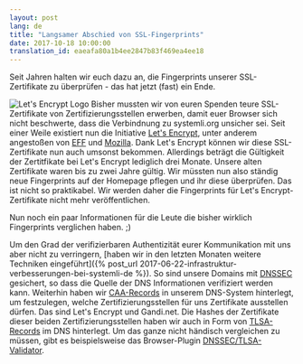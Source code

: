```yaml
---
layout: post
lang: de
title: "Langsamer Abschied von SSL-Fingerprints"
date: 2017-10-18 10:00:00
translation_id: eaeafa80a1b4ee2847b83f469ea4ee18
---
```


Seit Jahren halten wir euch dazu an, die Fingerprints unserer SSL-Zertifikate zu überprüfen - das hat jetzt (fast) ein Ende.

![Let's Encrypt Logo](/assets/img/letsencrypt-logo-horizontal.svg)
Bisher mussten wir von euren Spenden teure SSL-Zertifikate von Zertifizierungsstellen erwerben, damit euer Browser sich nicht beschwerte, dass die Verbindnung zu systemli.org unsicher sei. Seit einer Weile existiert nun die Initiative [Let's Encrypt](https://letsencrypt.org/), unter anderem angestoßen von [EFF](https://www.eff.org/) und [Mozilla](https://www.mozilla.org/de/). Dank Let's Encrypt können wir diese SSL-Zertifikate nun auch umsonst bekommen. Allerdings beträgt die Gültigkeit der Zertitfikate bei Let's Encrypt lediglich drei Monate. Unsere alten Zertifikate waren bis zu zwei Jahre gültig. Wir müssten nun also ständig neue Fingerprints auf der Homepage pflegen und ihr diese überprüfen. Das ist nicht so praktikabel. Wir werden daher die Fingerprints für Let's Encrypt-Zertifikate nicht mehr veröffentlichen.

Nun noch ein paar Informationen für die Leute die bisher wirklich Fingerprints verglichen haben. ;)

Um den Grad der verifizierbaren Authentizität eurer Kommunikation mit uns aber nicht zu verringern, [haben wir in den letzten Monaten weitere Techniken eingeführt]({% post_url 2017-06-22-infrastruktur-verbesserungen-bei-systemli-de %}). So sind unsere Domains mit [DNSSEC](https://de.wikipedia.org/wiki/Domain_Name_System_Security_Extensions) gesichert, so dass die Quelle der DNS Informationen verifiziert werden kann. Weiterhin haben wir [CAA-Records](https://de.wikipedia.org/wiki/DNS_Certification_Authority_Authorization) in unserem DNS-System hinterlegt, um festzulegen, welche Zertifizierungsstellen für uns Zertifikate ausstellen dürfen. Das sind Let's Encrypt und Gandi.net. Die Hashes der Zertifikate dieser beiden Zertifizierungsstellen haben wir auch in Form von [TLSA-Records](https://de.wikipedia.org/wiki/DNS-based_Authentication_of_Named_Entities) im DNS hinterlegt. Um das ganze nicht händisch vergleichen zu müssen, gibt es beispielsweise das Browser-Plugin [DNSSEC/TLSA-Validator](https://www.dnssec-validator.cz).
